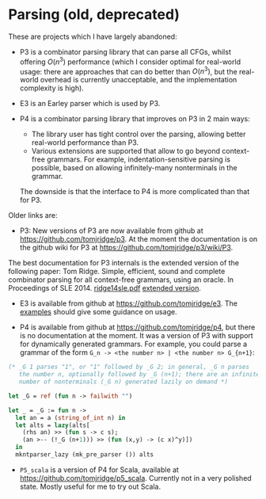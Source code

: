 # Parsing (old, deprecated)

These are projects which I have largely abandoned:

  * P3 is a combinator parsing library that can parse all CFGs, whilst
    offering $O(n^3)$ performance (which I consider optimal for
    real-world usage: there are approaches that can do better than
    $O(n^3)$, but the real-world overhead is currently unacceptable,
    and the implementation complexity is high).

  * E3 is an Earley parser which is used by P3.

  * P4 is a combinator parsing library that improves on P3 in 2 main ways:
    * The library user has tight control over the parsing, allowing
      better real-world performance than P3.
    * Various extensions are supported that allow to go beyond
      context-free grammars. For example, indentation-sensitive
      parsing is possible, based on allowing infinitely-many
      nonterminals in the grammar.

    The downside is that the interface to P4 is more complicated than that for P3.


Older links are:

- P3: New versions of P3 are now available from github at
<https://github.com/tomjridge/p3>. At the moment the documentation is
on the github wiki for P3 at <https://github.com/tomjridge/p3/wiki/P3>.

The best documentation for P3 internals is the extended version of the
following paper: Tom Ridge.  Simple, efficient, sound and complete
combinator parsing for all context-free grammars, using an oracle. In
Proceedings of SLE 2014. [ridge14sle.pdf](www_resources/doc/ridge14sle.pdf)
[extended version](www_resources/doc/ridge14sle_extended.pdf).


- E3 is available from github at
<https://github.com/tomjridge/e3>. The
[examples](https://github.com/tomjridge/e3/blob/master/src/e3_examples.ml)
should give some guidance on usage.

- P4 is available from github at <https://github.com/tomjridge/p4>,
but there is no documentation at the moment. It was a version of P3
with support for dynamically generated grammars. For example, you
could parse a grammar of the form `G_n -> <the number n> | <the number
n> G_{n+1}`:

```ocaml
(* _G 1 parses "1", or "1" followed by _G 2; in general, _G n parses
   the number n, optionally followed by _G (n+1); there are an infinite
   number of nonterminals (_G n) generated lazily on demand *)

let _G = ref (fun n -> failwith "")

let _ = _G := fun n -> 
  let an = a (string_of_int n) in
  let alts = lazy(alts[
    (rhs an) >> (fun s -> c s);
    (an >-- (!_G (n+1))) >> (fun (x,y) -> (c x)^y)])
  in
  mkntparser_lazy (mk_pre_parser ()) alts
```

- `P5_scala` is a version of P4 for Scala, available at
<https://github.com/tomjridge/p5_scala>. Currently not in a very
polished state. Mostly useful for me to try out Scala.
